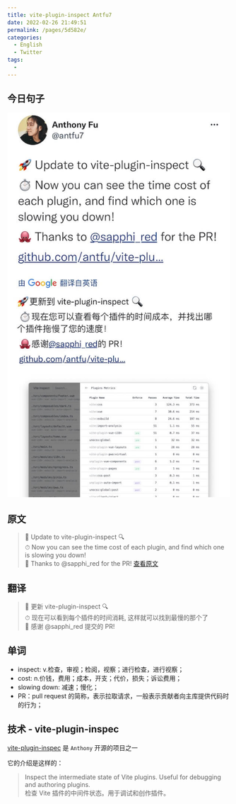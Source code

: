 ```yaml
---
title: vite-plugin-inspect Antfu7
date: 2022-02-26 21:49:51
permalink: /pages/5d582e/
categories:
  - English
  - Twitter
tags:
  -
---
```


## 今日句子

![今日Twitter](./images/vite-plugin-inspect.jpg)

## 原文

> 🚀 Update to vite-plugin-inspect 🔍<br>
> ⏱ Now you can see the time cost of each plugin, and find which one is slowing you down!<br>
> 🐙 Thanks to @sapphi_red for the PR!
> [查看原文](https://twitter.com/antfu7/status/1497483067757252614)

## 翻译

> 🚀 更新 vite-plugin-inspect 🔍<br/>
> ⏱ 现在可以看到每个插件的时间消耗, 这样就可以找到最慢的那个了<br>
> 🐙 感谢 @sapphi_red 提交的 PR!

## 单词

- inspect: v.检查，审视；检阅，视察；进行检查，进行视察；
- cost: n.价钱，费用；成本，开支；代价，损失；诉讼费用；
- slowing down: 减速；慢化；
- PR：pull request 的简称，表示拉取请求，一般表示贡献者向主库提供代码时的行为；

## 技术 - vite-plugin-inspec

[vite-plugin-inspec](https://github.com/antfu/vite-plugin-inspect) 是 `Anthony` 开源的项目之一

它的介绍是这样的：

> Inspect the intermediate state of Vite plugins. Useful for debugging and authoring plugins.<br/>
> 检查 Vite 插件的中间件状态。用于调试和创作插件。
